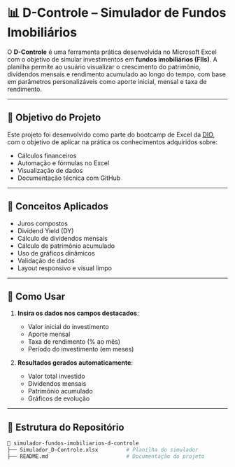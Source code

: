 # 📊 D-Controle – Simulador de Fundos Imobiliários


O **D-Controle** é uma ferramenta prática desenvolvida no Microsoft Excel com o objetivo de simular investimentos em **fundos imobiliários (FIIs)**. A planilha permite ao usuário visualizar o crescimento do patrimônio, dividendos mensais e rendimento acumulado ao longo do tempo, com base em parâmetros personalizáveis como aporte inicial, mensal e taxa de rendimento.

---

## 🎯 Objetivo do Projeto

Este projeto foi desenvolvido como parte do bootcamp de Excel da [DIO](https://www.dio.me/), com o objetivo de aplicar na prática os conhecimentos adquiridos sobre:

- Cálculos financeiros
- Automação e fórmulas no Excel
- Visualização de dados
- Documentação técnica com GitHub

---

## 🧠 Conceitos Aplicados

- Juros compostos
- Dividend Yield (DY)
- Cálculo de dividendos mensais
- Cálculo de patrimônio acumulado
- Uso de gráficos dinâmicos
- Validação de dados
- Layout responsivo e visual limpo

---

## 🧮 Como Usar

1. **Insira os dados nos campos destacados**:
   - Valor inicial do investimento
   - Aporte mensal
   - Taxa de rendimento (% ao mês)
   - Período do investimento (em meses)

2. **Resultados gerados automaticamente**:
   - Valor total investido
   - Dividendos mensais
   - Patrimônio acumulado
   - Gráficos de evolução

---

## 📂 Estrutura do Repositório

```bash
📁 simulador-fundos-imobiliarios-d-controle
├── Simulador_D-Controle.xlsx         # Planilha do simulador
├── README.md                         # Documentação do projeto       
